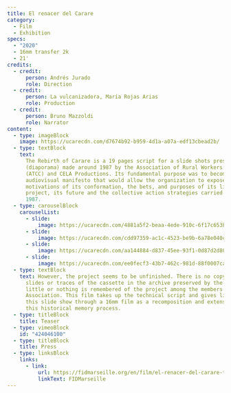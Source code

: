 ```yaml
---
title: El renacer del Carare
category:
  - Film
  - Exhibition
specs:
  - "2020"
  - 16mm transfer 2k
  - 21'
credits:
  - credit:
      person: Andrés Jurado
      role: Direction
  - credit:
      person: La vulcanizadora, María Rojas Arias
      role: Production
  - credit:
      person: Bruno Mazzoldi
      role: Narrator
content:
  - type: imageBlock
    image: https://ucarecdn.com/d7674b92-b959-4d1a-a07a-edf13cbead2b/
  - type: textBlock
    text:
      The Rebirth of Carare is a 19 pages script for a slide shots presentation
      (diaporama) made around 1987 by the Association of Rural Workers of Carare
      (ATCC) and CELA Productions. Its fundamental purpose was to become an
      audiovisual manifesto that would allow the organization to expose the
      motivations of its conformation, the bets, and purposes of its life
      project, its future and the collective action strategies carried out until
      1987.
  - type: carouselBlock
    carouselList:
      - slide:
          image: https://ucarecdn.com/4881a5f2-beaa-4ede-910c-6f17c653b463/
      - slide:
          image: https://ucarecdn.com/cdd97359-ac1c-4523-be9b-6a78e040ce07/
      - slide:
          image: https://ucarecdn.com/aa144884-d837-45ee-93f1-0d87d2d80155/
      - slide:
          image: https://ucarecdn.com/ee0fecf3-43b7-462c-981d-88f0007ca3b5/
  - type: textBlock
    text: However, the project seems to be unfinished. There is no copy of the
      slides or traces of the cassette in the archive preserved by the ATCC, and
      little or nothing is remembered of the project among the members of the
      Association. This film takes up the technical script and gives life to
      this slide show through a 16mm film as a recomposition and extension of
      this historical memory process.
  - type: titleBlock
    title: Teaser
  - type: vimeoBlock
    id: "424046100"
  - type: titleBlock
    title: Press
  - type: linksBlock
    links:
      - link:
          url: https://fidmarseille.org/en/film/el-renacer-del-carare-the-rebirth-of-carare/
          linkText: FIDMarseille
---
```

